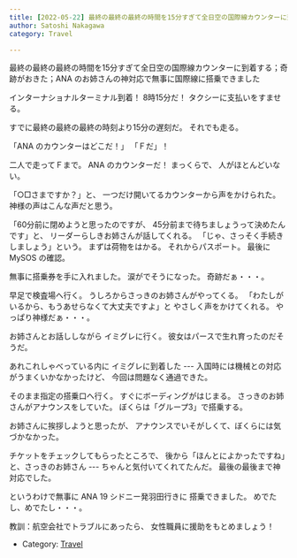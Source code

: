 ```yaml
---
title: [2022-05-22] 最終の最終の最終の時間を15分すぎて全日空の国際線カウンターに到着する；奇跡がおきた；ANA のお姉さんの神対応で無事に国際線に搭乗できました
author: Satoshi Nakagawa
category: Travel

---
```


最終の最終の最終の時間を15分すぎて全日空の国際線カウンターに到着する；奇跡がおきた；ANA のお姉さんの神対応で無事に国際線に搭乗できました

 インターナショナルターミナル到着！
8時15分だ！
タクシーに支払いをすませる。

すでに最終の最終の最終の時刻より15分の遅刻だ。
それでも走る。

 「ANA のカウンターはどこだ！」
「Ｆだ」！

 二人で走ってＦまで。
ANA のカウンターだ！
まっくらで、
人がほとんどいない。

 「○□さまですか？」と、
一つだけ開いてるカウンターから声をかけられた。
神様の声はこんな声だと思う。

「60分前に閉めようと思ったのですが、
45分前まで待ちましょうって決めたんです」と、
リーダーらしきお姉さんが話してくれる。
「じゃ、さっそく手続きしましょう」という。
まずは荷物をはかる。
それからパスポート。
最後に MySOS の確認。

 無事に搭乗券を手に入れました。
涙がでそうになった。
奇跡だぁ・・・。

 早足で検査場へ行く。
うしろからさっきのお姉さんがやってくる。
「わたしがいるから、もうあせらなくて大丈夫ですよ」と
やさしく声をかけてくれる。
やっぱり神様だぁ・・・。

 お姉さんとお話ししながら
イミグレに行く。
彼女はパースで生れ育ったのだそうだ。

あれこれしゃべっている内に
イミグレに到着した ---
入国時には機械との対応がうまくいかなかったけど、
今回は問題なく通過できた。

 そのまま指定の搭乗口へ行く。
すぐにボーディングがはじまる。
さっきのお姉さんがアナウンスをしていた。
ぼくらは「グループ3」で搭乗する。

 お姉さんに挨拶しようと思ったが、
アナウンスでいそがしくて、ぼくらには気づかなかった。

 チケットをチェックしてもらったところで、
後から「ほんとによかったですね」と、さっきのお姉さん ---
ちゃんと気付いてくれてたんだ。
最後の最後まで神対応でした。

 というわけで無事に ANA 19 シドニー発羽田行きに
搭乗できました。
めでたし、めでたし・・・。

 教訓：航空会社でトラブルにあったら、
女性職員に援助をもとめましょう！

- Category: [Travel](https://merapano.github.io/categories.html#Travel)

